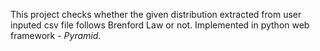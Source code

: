 This project checks whether the given distribution extracted from user inputed csv file follows Brenford Law or not.
Implemented in python web framework - <em>Pyramid</em>.

